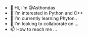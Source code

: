 - 👋 Hi, I’m @Asthondas
- 👀 I’m interested in Python and C++ 
- 🌱 I’m currently learning Phyton..
- 💞️ I’m looking to collaborate on ...
- 📫 How to reach me ...

<!---
Asthondas/Asthondas is a ✨ special ✨ repository because its `README.md` (this file) appears on your GitHub profile.
You can click the Preview link to take a look at your changes.
--->
